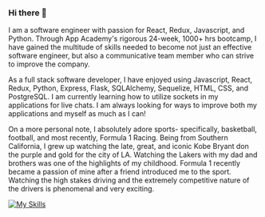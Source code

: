 ### Hi there 👋

I am a software engineer with passion for React, Redux, Javascript, and Python. Through App Academy's rigorous 24-week, 1000+ hrs bootcamp, I have gained the multitude of skills needed to become not just an effective software engineer, but also a communicative team member who can strive to improve the company.  

As a full stack software developer, I have enjoyed using Javascript, React, Redux, Python, Express, Flask, SQLAlchemy, Sequelize, HTML, CSS, and PostgreSQL. I am currently learning how to utilize sockets in my applications for live chats. I am always looking for ways to improve both my applications and myself as much as I can!  

On a more personal note, I absolutely adore sports- specifically, basketball, football, and most recently, Formula 1 Racing. Being from Southern California, I grew up watching the late, great, and iconic Kobe Bryant don the purple and gold for the city of LA. Watching the Lakers with my dad and brothers was one of the highlights of my childhood. Formula 1 recently became a passion of mine after a friend introduced me to the sport. Watching the high stakes driving and the extremely competitive nature of the drivers is phenomenal and very exciting.

[![My Skills](https://skillicons.dev/icons?i=js,html,css,docker,flask,npm,postgres,postman,react,redux,sequelize,vscode)](https://skillicons.dev)


<!--
**dchung007/dchung007** is a ✨ _special_ ✨ repository because its `README.md` (this file) appears on your GitHub profile.

Here are some ideas to get you started:

- 🔭 I’m currently working on ...
- 🌱 I’m currently learning ...
- 👯 I’m looking to collaborate on ...
- 🤔 I’m looking for help with ...
- 💬 Ask me about ...
- 📫 How to reach me: ...
- 😄 Pronouns: ...
- ⚡ Fun fact: ...
-->
